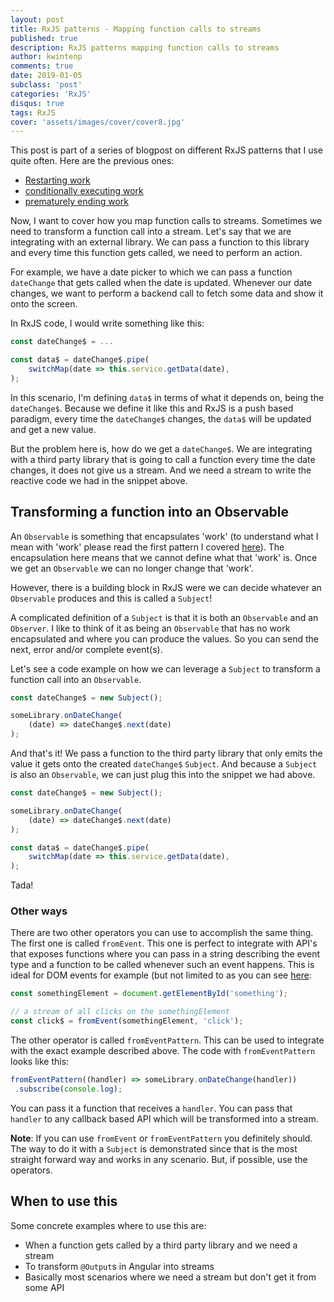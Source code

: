 ```yaml
---
layout: post
title: RxJS patterns - Mapping function calls to streams
published: true
description: RxJS patterns mapping function calls to streams
author: kwintenp
comments: true
date: 2019-01-05
subclass: 'post'
categories: 'RxJS'
disqus: true
tags: RxJS
cover: 'assets/images/cover/cover8.jpg'
---
```


This post is part of a series of blogpost on different RxJS patterns that I use quite often. Here are the previous ones:

- <a href="https://blog.strongbrew.io/rxjs-patterns-restarting-work/" target="_blank">Restarting work</a>
- <a href="https://blog.strongbrew.io/rxjs-patterns-conditionally-executing-work/" target="_blank">conditionally executing work</a>
- <a href="https://blog.strongbrew.io/rxjs-patterns-prematurely-ending-work/" target="_blank">prematurely ending work</a>

Now, I want to cover how you map function calls to streams. Sometimes we need to transform a function call into a stream. Let's say that we are integrating with an external library. We can pass a function to this library and every time this function gets called, we need to perform an action. 

For example, we have a date picker to which we can pass a function `dateChange` that gets called when the date is updated. Whenever our date changes, we want to perform a backend call to fetch some data and show it onto the screen. 

In RxJS code, I would write something like this:

```typescript
const dateChange$ = ...

const data$ = dateChange$.pipe(
	switchMap(date => this.service.getData(date),
);
```

In this scenario, I'm defining `data$` in terms of what it depends on, being the `dateChange$`. Because we define it like this and RxJS is a push based paradigm, every time the `dateChange$` changes, the `data$` will be updated and get a new value.

But the problem here is, how do we get a `dateChange$`. We are integrating with a third party library that is going to call a function every time the date changes, it does not give us a stream. And we need a stream to write the reactive code we had in the snippet above.

## Transforming a function into an Observable

An `Observable` is something that encapsulates 'work' (to understand what I mean with 'work' please read the first pattern I covered <a href="https://blog.strongbrew.io/rxjs-patterns-restarting-work/#what-is-work" target="_blank">here</a>). The encapsulation here means that we cannot define what that 'work' is. Once we get an `Observable` we can no longer change that 'work'. 

However, there is a building block in RxJS were we can decide whatever an `Observable` produces and this is called a `Subject`!

A complicated definition of a `Subject` is that it is both an `Observable` and an `Observer`. I like to think of it as being an `Observable` that has no work encapsulated and where you can produce the values. So you can send the next, error and/or complete event(s).

Let's see a code example on how we can leverage a `Subject` to transform a function call into an `Observable`.

```typescript
const dateChange$ = new Subject();

someLibrary.onDateChange(
	(date) => dateChange$.next(date)
);
```

And that's it! We pass a function to the third party library that only emits the value it gets onto the created `dateChange$` `Subject`. And because a `Subject` is also an `Observable`, we can just plug this into the snippet we had above.

```typescript
const dateChange$ = new Subject();

someLibrary.onDateChange(
	(date) => dateChange$.next(date)
);

const data$ = dateChange$.pipe(
	switchMap(date => this.service.getData(date),
);
```
Tada!

### Other ways

There are two other operators you can use to accomplish the same thing. The first one is called `fromEvent`. This one is perfect to integrate with API's that exposes functions where you can pass in a string describing the event type and a function to be called whenever such an event happens. This is ideal for DOM events for example (but not limited to as you can see <a href="http://reactivex.io/rxjs/class/es6/Observable.js~Observable.html#static-method-fromEvent" target="_blank">here</a>:

```typescript
const somethingElement = document.getElementById('something');

// a stream of all clicks on the somethingElement
const click$ = fromEvent(somethingElement, 'click');
```

The other operator is called `fromEventPattern`. This can be used to integrate with the exact example described above. The code with `fromEventPattern` looks like this:

```typescript
fromEventPattern((handler) => someLibrary.onDateChange(handler))
 .subscribe(console.log);
```

You can pass it a function that receives a `handler`. You can pass that `handler` to any callback based API which will be transformed into a stream.

**Note**: If you can use `fromEvent` or `fromEventPattern` you definitely should. The way to do it with a `Subject` is demonstrated since that is the most straight forward way and works in any scenario. But, if possible, use the operators.

## When to use this

Some concrete examples where to use this are:

- When a function gets called by a third party library and we need a stream
- To transform `@Output`s in Angular into streams
- Basically most scenarios where we need a stream but don't get it from some API













